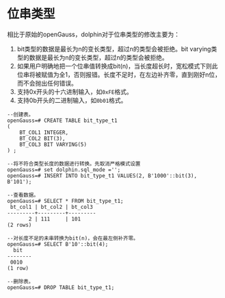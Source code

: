 # 位串类型

相比于原始的openGauss，dolphin对于位串类型的修改主要为：

1. bit类型的数据是最长为n的变长类型，超过n的类型会被拒绝。bit varying类型的数据是最长为n的变长类型，超过n的类型会被拒绝。
2. 如果用户明确地把一个位串值转换成bit\(n\)，当长度超长时，宽松模式下则此位串将被赋值为全1，否则报错。长度不足时，在左边补齐零，直到刚好n位，而不会抛出任何错误。
3. 支持0x开头的十六进制输入，如`0xFE`格式。
4. 支持0b开头的二进制输入，如`0b01`格式。

```
--创建表。
openGauss=# CREATE TABLE bit_type_t1 
(
    BT_COL1 INTEGER,
    BT_COL2 BIT(3),
    BT_COL3 BIT VARYING(5)
) ;

--将不符合类型长度的数据进行转换。先取消严格模式设置
openGauss=# set dolphin.sql_mode ='';
openGauss=# INSERT INTO bit_type_t1 VALUES(2, B'1000'::bit(3), B'101');

--查看数据。
openGauss=# SELECT * FROM bit_type_t1;
 bt_col1 | bt_col2 | bt_col3 
---------+---------+---------
       2 | 111     | 101
(2 rows)

--对长度不足的未串转换为bit(n)，会在最左侧补齐零。
openGauss=# SELECT B'10'::bit(4);
  bit   
--------
 0010
(1 row)

--删除表。
openGauss=# DROP TABLE bit_type_t1;
```